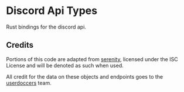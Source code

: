 # Discord Api Types

Rust bindings for the discord api.



## Credits

Portions of this code are adapted from [serenity], licensed under the ISC License and will be denoted as such when used.

All credit for the data on these objects and endpoints goes to the [userdoccers] team.

[userdoccers]: https://docs.discord.food
[serenity-rs]: https://github.com/serenity-rs
[serenity]: https://github.com/serenity-rs/serenity
